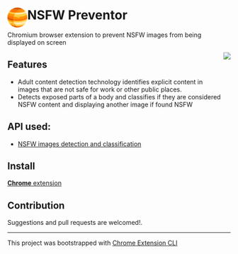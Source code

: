 # <img src="public/icons/icon_48.png" width="45" align="left"> NSFW Preventor

Chromium browser extension to prevent NSFW images from being displayed on screen

<img src="https://user-images.githubusercontent.com/77957756/175358027-319290c5-cc3a-4cbb-8bad-c0fed9905f03.png"  height=260 align="right">

## Features

- Adult content detection technology identifies explicit content in images that are not safe for work or other public places. 
- Detects exposed parts of a body and classifies if they are considered NSFW content and displaying another image if found NSFW


## API used:
- [NSFW images detection and classification](https://rapidapi.com/smartclick-smartclick-default/api/nsfw-images-detection-and-classification/)

## Install

[**Chrome** extension]() <!-- TODO: Add chrome extension link inside parenthesis -->

## Contribution

Suggestions and pull requests are welcomed!.

---

This project was bootstrapped with [Chrome Extension CLI](https://github.com/dutiyesh/chrome-extension-cli)